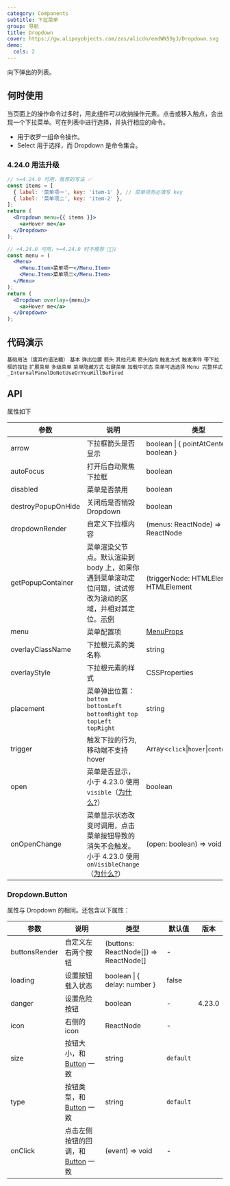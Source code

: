 ```yaml
---
category: Components
subtitle: 下拉菜单
group: 导航
title: Dropdown
cover: https://gw.alipayobjects.com/zos/alicdn/eedWN59yJ/Dropdown.svg
demo:
  cols: 2
---
```


向下弹出的列表。

## 何时使用

当页面上的操作命令过多时，用此组件可以收纳操作元素。点击或移入触点，会出现一个下拉菜单。可在列表中进行选择，并执行相应的命令。

- 用于收罗一组命令操作。
- Select 用于选择，而 Dropdown 是命令集合。

### 4.24.0 用法升级

<Alert message="在 4.24.0 版本后，我们提供了 &lt;Dropdown menu={{ items: [...] }} /&gt; 的简写方式，有更好的性能和更方便的数据组织方式，开发者不再需要自行拼接 JSX。同时我们废弃了原先的写法，你还是可以在 4.x 继续使用，但会在控制台看到警告，并会在 5.0 后移除。"></Alert>

```jsx
// >=4.24.0 可用，推荐的写法 ✅
const items = [
  { label: '菜单项一', key: 'item-1' }, // 菜单项务必填写 key
  { label: '菜单项二', key: 'item-2' },
];
return (
  <Dropdown menu={{ items }}>
    <a>Hover me</a>
  </Dropdown>
);

// <4.24.0 可用，>=4.24.0 时不推荐 🙅🏻‍♀️
const menu = (
  <Menu>
    <Menu.Item>菜单项一</Menu.Item>
    <Menu.Item>菜单项二</Menu.Item>
  </Menu>
);
return (
  <Dropdown overlay={menu}>
    <a>Hover me</a>
  </Dropdown>
);
```

## 代码演示

<!-- prettier-ignore -->
<code src="./demo/deprecated.tsx">基础用法（废弃的语法糖）</code>
<code src="./demo/basic.tsx">基本</code>
<code src="./demo/placement.tsx">弹出位置</code>
<code src="./demo/arrow.tsx">箭头</code>
<code src="./demo/item.tsx">其他元素</code>
<code src="./demo/arrow-center.tsx">箭头指向</code>
<code src="./demo/trigger.tsx">触发方式</code>
<code src="./demo/event.tsx">触发事件</code>
<code src="./demo/dropdown-button.tsx">带下拉框的按钮</code>
<code src="./demo/custom-dropdown.tsx">扩展菜单</code>
<code src="./demo/sub-menu.tsx">多级菜单</code>
<code src="./demo/overlay-open.tsx">菜单隐藏方式</code>
<code src="./demo/context-menu.tsx">右键菜单</code>
<code src="./demo/loading.tsx">加载中状态</code>
<code src="./demo/selectable.tsx">菜单可选选择</code>
<code src="./demo/menu-full.tsx" debug>Menu 完整样式</code>
<code src="./demo/render-panel.tsx" debug>\_InternalPanelDoNotUseOrYouWillBeFired</code>

## API

属性如下

| 参数 | 说明 | 类型 | 默认值 | 版本 |
| --- | --- | --- | --- | --- |
| arrow | 下拉框箭头是否显示 | boolean \| { pointAtCenter: boolean } | false |  |
| autoFocus | 打开后自动聚焦下拉框 | boolean | false | 4.21.0 |
| disabled | 菜单是否禁用 | boolean | - |  |
| destroyPopupOnHide | 关闭后是否销毁 Dropdown | boolean | false |  |
| dropdownRender | 自定义下拉框内容 | (menus: ReactNode) => ReactNode | - | 4.24.0 |
| getPopupContainer | 菜单渲染父节点。默认渲染到 body 上，如果你遇到菜单滚动定位问题，试试修改为滚动的区域，并相对其定位。[示例](https://codepen.io/afc163/pen/zEjNOy?editors=0010) | (triggerNode: HTMLElement) => HTMLElement | () => document.body |  |
| menu | 菜单配置项 | [MenuProps](/components/menu/#API) | - | 4.24.0 |
| overlayClassName | 下拉根元素的类名称 | string | - |  |
| overlayStyle | 下拉根元素的样式 | CSSProperties | - |  |
| placement | 菜单弹出位置：`bottom` `bottomLeft` `bottomRight` `top` `topLeft` `topRight` | string | `bottomLeft` |  |
| trigger | 触发下拉的行为, 移动端不支持 hover | Array&lt;`click`\|`hover`\|`contextMenu`> | \[`hover`] |  |
| open | 菜单是否显示，小于 4.23.0 使用 `visible`（[为什么?](/docs/react/faq#why-open)） | boolean | - | 4.23.0 |
| onOpenChange | 菜单显示状态改变时调用，点击菜单按钮导致的消失不会触发。小于 4.23.0 使用 `onVisibleChange`（[为什么?](/docs/react/faq#why-open)） | (open: boolean) => void | - | 4.23.0 |

### Dropdown.Button

属性与 Dropdown 的相同。还包含以下属性：

| 参数 | 说明 | 类型 | 默认值 | 版本 |
| --- | --- | --- | --- | --- |
| buttonsRender | 自定义左右两个按钮 | (buttons: ReactNode\[]) => ReactNode\[] | - |  |
| loading | 设置按钮载入状态 | boolean \| { delay: number } | false |  |
| danger | 设置危险按钮 | boolean | - | 4.23.0 |
| icon | 右侧的 icon | ReactNode | - |  |
| size | 按钮大小，和 [Button](/components/button/#API) 一致 | string | `default` |  |
| type | 按钮类型，和 [Button](/components/button/#API) 一致 | string | `default` |  |
| onClick | 点击左侧按钮的回调，和 [Button](/components/button/#API) 一致 | (event) => void | - |  |
